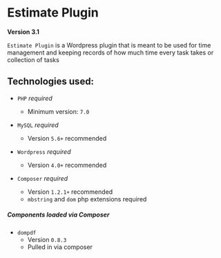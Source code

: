 Estimate Plugin
=========
**Version 3.1**

`Estimate Plugin` is a Wordpress plugin that is meant to be used for time management and keeping records of how much time every task takes or collection of tasks


Technologies used:
------------------

- `PHP` *_required_*
	- Minimum version: `7.0`

- `MySQL` *_required_*
	- Version `5.6+` recommended

- `Wordpress` *_required_*
	- Version `4.0+` recommended

- `Composer` *_required_*
	- Version `1.2.1+` recommended
	- `mbstring` and `dom` php extensions required
	
##### Components loaded via Composer
- `dompdf`
	- Version `0.8.3 `
	- Pulled in via composer


